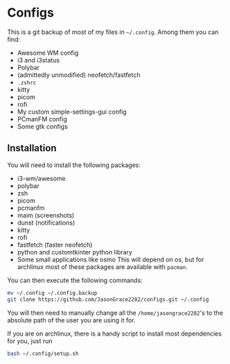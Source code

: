 # Configs
This is a git backup of most of my files in `~/.config`. Among them you can find:
* Awesome WM config
* i3 and i3status
* Polybar
* (admittedly unmodified) neofetch/fastfetch
* `.zshrc`
* kitty
* picom
* rofi
* My custom simple-settings-gui config
* PCmanFM config
* Some gtk configs

## Installation
You will need to install the following packages:
* i3-wm/awesome
* polybar
* zsh
* picom
* pcmanfm
* maim (screenshots)
* dunst (notifications)
* kitty
* rofi
* fastfetch (faster neofetch)
* python and customtkinter python library
* Some small applications like osmo
This will depend on os, but for archlinux most of these packages are available with `pacman`.

You can then execute the following commands:
```bash
mv ~/.config ~/.config.backup
git clone https://github.com/JasonGrace2282/configs.git ~/.config
```
You will then need to manually change all the `/home/jasongrace2282`'s to the absolute path of the user you are using it for.

If you are on archlinux, there is a handy script to install most dependencies for you, just run
```bash
bash ~/.config/setup.sh
```
